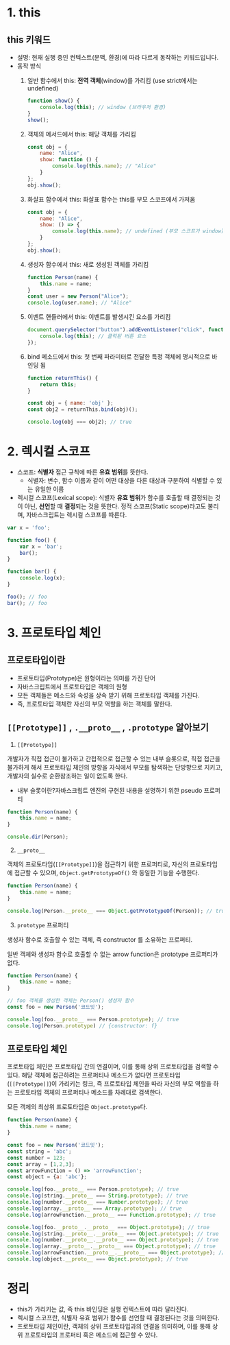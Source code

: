 # 1. this

## this 키워드

- 설명: 현재 실행 중인 컨텍스트(문맥, 환경)에 따라 다르게 동작하는 키워드입니다.
- 동작 방식
	1. 일반 함수에서 this: **전역 객체**(window)를 가리킴 
	   (use strict에서는 undefined)
		```js
		function show() {
		    console.log(this); // window (브라우저 환경)
		}
		show();
		```

	2. 객체의 메서드에서 this: 해당 객체를 가리킴
		```js
		const obj = {
		    name: "Alice",
		    show: function () {
		        console.log(this.name); // "Alice"
		    }
		};
		obj.show();
		```

	3. 화살표 함수에서 this: 화살표 함수는 this를 부모 스코프에서 가져옴
		```js
		const obj = {
		    name: "Alice",
		    show: () => {
		        console.log(this.name); // undefined (부모 스코프가 window)
		    }
		};
		obj.show();
		```

	4. 생성자 함수에서 this: 새로 생성된 객체를 가리킴
		```js
		function Person(name) {
		    this.name = name;
		}
		const user = new Person("Alice");
		console.log(user.name); // "Alice"
		```

	5. 이벤트 핸들러에서 this: 이벤트를 발생시킨 요소를 가리킴
		```js
		document.querySelector("button").addEventListener("click", function() {
		    console.log(this); // 클릭된 버튼 요소
		});
		```

	6. bind 메소드에서 this: 첫 번째 파라미터로 전달한 특정 객체에 명시적으로 바인딩 됨
		```js
		function returnThis() {
		    return this;
		}
		
		const obj = { name: 'obj' };
		const obj2 = returnThis.bind(obj)();
		
		console.log(obj === obj2); // true
		```

# 2. 렉시컬 스코프

- 스코프: **식별자** 접근 규칙에 따른 **유효 범위**를 뜻한다.
	- 식별자: 변수, 함수 이름과 같이 어떤 대상을 다른 대상과 구분하여 식별할 수 있는 유일한 이름
- 렉시컬 스코프(Lexical scope): 식별자 **유효 범위**가 함수를 호출할 때 결정되는 것이 아닌, **선언**할 때 **결정**되는 것을 뜻한다. 정적 스코프(Static scope)라고도 불리며, 자바스크립트는 렉시컬 스코프를 따른다.

```js
var x = 'foo';

function foo() {
    var x = 'bar';
    bar();
}

function bar() {
    console.log(x);
}

foo(); // foo
bar(); // foo
```

# 3. 프로토타입 체인

## 프로토타입이란

- 프로토타입(Prototype)은 원형이라는 의미를 가진 단어
- 자바스크립트에서 프로토타입은 객체의 원형
- 모든 객체들은 메소드와 속성을 상속 받기 위해 프로토타입 객체를 가진다.
- 즉, 프로토타입 객체란 자신의 부모 역할을 하는 객체를 말한다.

## `[[Prototype]]` , `.__proto__` , `.prototype` 알아보기

 1. `[[Prototype]]` 
 
 개발자가 직접 접근이 불가하고 간접적으로 접근할 수 있는 내부 슬롯으로, 직접 접근을 불가하게 해서 프로토타입 체인의 방향을 자식에서 부모를 탐색하는 단방향으로 지키고, 개발자의 실수로 순환참조하는 일이 없도록 한다.
 - 내부 슬롯이란?자바스크립트 엔진의 구현된 내용을 설명하기 위한 pseudo 프로퍼티
 
```js
function Person(name) {
    this.name = name;
}

console.dir(Person);
```

2. `__proto__` 

객체의 프로토타입(`[[Prototype]]`)을 접근하기 위한 프로퍼티로, 자신의 프로토타입에 접근할 수 있으며, `Object.getPrototypeOf()` 와 동일한 기능을 수행한다.

```js
function Person(name) {
    this.name = name;
}

console.log(Person.__proto__ === Object.getPrototypeOf(Person)); // true
```

3. `prototype` 프로퍼티

생성자 함수로 호출할 수 있는 객체, 즉 constructor 를 소유하는 프로퍼티. 

일반 객체와 생성자 함수로 호출할 수 없는 arrow function은 prototype 프로퍼티가 없다.

```js
function Person(name) {
    this.name = name;
}

// foo 객체를 생성한 객체는 Person() 생성자 함수
const foo = new Person('코드잇');

console.log(foo.__proto__ === Person.prototype); // true
console.log(Person.prototype) // {constructor: f}
```

## 프로토타입 체인

프로토타입 체인은 프로토타입 간의 연결이며, 이를 통해 상위 프로토타입을 검색할 수 있다. 해당 객체에 접근하려는 프로퍼티나 메소드가 없다면 프로토타입(`[[Prototype]]`)이 가리키는 링크, 즉 프로토타입 체인을 따라 자신의 부모 역할을 하는 프로토타입 객체의 프로퍼티나 메소드를 차례대로 검색한다.

모든 객체의 최상위 프로토타입은 `Object.prototype`다.

```js
function Person(name) {
    this.name = name;
}

const foo = new Person('코드잇');
const string = 'abc';
const number = 123;
const array = [1,2,3];
const arrowFunction = () => 'arrowFunction';
const object = {a: 'abc'};

console.log(foo.__proto__ === Person.prototype); // true
console.log(string.__proto__ === String.prototype); // true
console.log(number.__proto__ === Number.prototype); // true
console.log(array.__proto__ === Array.prototype); // true
console.log(arrowFunction.__proto__ === Function.prototype); // true

console.log(foo.__proto__.__proto__ === Object.prototype); // true
console.log(string.__proto__.__proto__ === Object.prototype); // true
console.log(number.__proto__.__proto__ === Object.prototype); // true
console.log(array.__proto__.__proto__ === Object.prototype); // true
console.log(arrowFunction.__proto__.__proto__ === Object.prototype); // true
console.log(object.__proto__ === Object.prototype); // true
```

# 정리
- this가 가리키는 값, 즉 this 바인딩은 실행 컨텍스트에 따라 달라진다.
- 렉시컬 스코프란, 식별자 유효 범위가 함수를 선언할 때 결정된다는 것을 의미한다.
- 프로토타입 체인이란, 객체의 상위 프로토타입과의 연결을 의미하며, 이를 통해 상위 프로토타입의 프로퍼티 혹은 메소드에 접근할 수 있다.